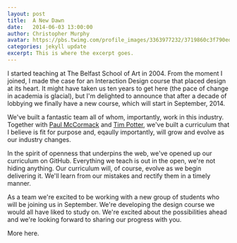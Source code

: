 ```yaml
---
layout: post
title:  A New Dawn
date:   2014-06-03 13:00:00
author: Christopher Murphy
avatar: https://pbs.twimg.com/profile_images/3363977232/3719860c3f790ed9b16e25868caf2295.jpeg
categories: jekyll update
excerpt: This is where the excerpt goes.
---
```


I started teaching at The Belfast School of Art in 2004. From the moment I joined, I made the case for an Interaction Design course that placed design at its heart. It might have taken us ten years to get here (the pace of change in academia is glacial), but I'm delighted to announce that after a decade of lobbying we finally have a new course, which will start in September, 2014.

We've built a fantastic team all of whom, importantly, work in this industry. Together with [Paul McCormack][PM] and [Tim Potter][TP], we've built a curriculum that I believe is fit for purpose and, eqaully importantly, will grow and evolve as our industry changes.

In the spirit of openness that underpins the web, we've opened up our curriculum on GitHub. Everything we teach is out in the open, we're not hiding anything. Our curriculum will, of course, evolve as we begin delivering it. We'll learn from our mistakes and rectify them in a timely manner.

As a team we're excited to be working with a new group of students who will be joining us in September. We're developing the design course we would all have liked to study on. We're excited about the possibilities ahead and we're looking forward to sharing our progress with you.

More here.

[PM]: https://twitter.com/eleventhirty
[TP]: https://twitter.com/tejpotter
